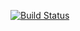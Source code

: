 [![Build Status](https://api.travis-ci.org/ChepikPolina/lab05.svg?branch=master)](https://travis-ci.org/ChepikPolina/lab05)
